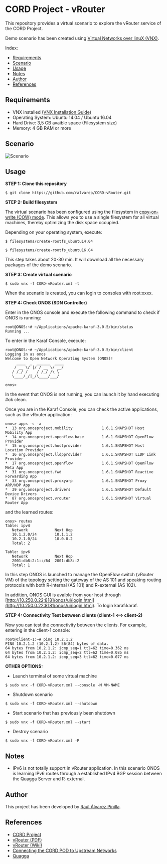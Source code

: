 # CORD Project - vRouter
This repository provides a virtual scenario to explore the vRouter service of the CORD Project.

Demo scenario has been created using [Virtual Networks over linuX (VNX)](http://www.dit.upm.es/~vnx/).

Index:
- [Requirements](https://github.com/ralvarep/CORD-vRouter#requirements)
- [Scenario](https://github.com/ralvarep/CORD-vRouter#scenario)
- [Usage](https://github.com/ralvarep/CORD-vRouter#usage)
- [Notes](https://github.com/ralvarep/CORD-vRouter#notes)
- [Author](https://github.com/ralvarep/CORD-vRouter#author)
- [References](https://github.com/ralvarep/CORD-vRouter#references)


## Requirements

 - VNX installed [(VNX Installation Guide)](http://web.dit.upm.es/vnxwiki/index.php/Vnx-install)
 - Operating System: Ubuntu 14.04 / Ubuntu 16.04
 - Hard Drive: 3,5 GB avaible space (Filesystem size)
 - Memory: 4 GB RAM or more


## Scenario

![Scenario](https://raw.githubusercontent.com/ralvarep/CORD-vRouter/master/img/scenario.jpg)


## Usage

**STEP 1: Clone this repository**
~~~
$ git clone https://github.com/ralvarep/CORD-vRouter.git
~~~

**STEP 2: Build filesystem**

The virtual scenario has been configured using the filesystem in [copy-on-write (COW) mode](https://en.wikipedia.org/wiki/Copy-on-write). This allows you to use a single filesystem for all virtual machines, thereby optimizing the disk space occupied.

Depending on your operating system, execute:
~~~
$ filesystems/create-rootfs_ubuntu14.04
~~~
~~~
$ filesystems/create-rootfs_ubuntu16.04
~~~
This step takes about 20-30 min. It will download all the necessary packages of the demo scenario.

**STEP 3: Create virtual scenario**
~~~
$ sudo vnx -f CORD-vRouter.xml -t
~~~
When the scenario is created, you can login to consoles with root:xxxx.

**STEP 4: Check ONOS (SDN Controller)**

Enter in the ONOS console and execute the following command to check if ONOS is running:
~~~
root@ONOS:~# ~/Applications/apache-karaf-3.0.5/bin/status
Running ...
~~~
To enter in the Karaf Console, execute:
~~~
root@ONOS:~# ~/Applications/apache-karaf-3.0.5/bin/client
Logging in as onos
Welcome to Open Network Operating System (ONOS)!
     ____  _  ______  ____     
    / __ \/ |/ / __ \/ __/   
   / /_/ /    / /_/ /\ \     
   \____/_/|_/\____/___/     
                               
onos> 
~~~
In the event that ONOS is not running, you can launch it by hand executing #ok clean.

Once you are in the Karaf Console, you can check the active applications, such as the vRouter application:
~~~
onos> apps -s -a
*  13 org.onosproject.mobility             1.6.1.SNAPSHOT Host Mobility App
*  14 org.onosproject.openflow-base        1.6.1.SNAPSHOT OpenFlow Provider
*  15 org.onosproject.hostprovider         1.6.1.SNAPSHOT Host Location Provider
*  16 org.onosproject.lldpprovider         1.6.1.SNAPSHOT LLDP Link Provider
*  17 org.onosproject.openflow             1.6.1.SNAPSHOT OpenFlow Meta App
*  31 org.onosproject.fwd                  1.6.1.SNAPSHOT Reactive Forwarding App
*  33 org.onosproject.proxyarp             1.6.1.SNAPSHOT Proxy ARP/NDP App
*  39 org.onosproject.drivers              1.6.1.SNAPSHOT Default Device Drivers
*  87 org.onosproject.vrouter              1.6.1.SNAPSHOT Virtual Router App
~~~
and the learned routes:
~~~
onos> routes
Table: ipv4
   Network            Next Hop
   10.1.2.0/24        10.1.1.2
   10.2.1.0/24        10.0.0.2
   Total: 2

Table: ipv6
   Network            Next Hop
   2001:db8:2:1::/64  2001:db8::2
   Total: 1
~~~
In this step ONOS is launched to manage the OpenFlow switch (vRouter VM) of the topology setting the gateway of the AS 101 and speaking routing protocols with both R-internal (AS 101) and R-external (AS 102).

In addition, ONOS GUI is avaible from your host through [http://10.250.0.22:8181/onos/ui/login.html](http://10.250.0.22:8181/onos/ui/login.html). To login karaf:karaf.

**STEP 4: Connectivity Test between clients (client-1 <==> client-2)**

Now you can test the connectivity between the clients. For example, entering in the client-1 console:
~~~
root@client-1:~# ping 10.2.1.2
PING 10.2.1.2 (10.2.1.2) 56(84) bytes of data.
64 bytes from 10.2.1.2: icmp_seq=1 ttl=62 time=0.362 ms
64 bytes from 10.2.1.2: icmp_seq=2 ttl=62 time=0.085 ms
64 bytes from 10.2.1.2: icmp_seq=3 ttl=62 time=0.077 ms
~~~

**OTHER OPTIONS:**

* Launch terminal of some virtual machine
~~~
$ sudo vnx -f CORD-vRouter.xml --console -M VM-NAME
~~~
* Shutdown scenario
~~~
$ sudo vnx -f CORD-vRouter.xml --shutdown
~~~
* Start scenario that has previously been shutdown
~~~
$ sudo vnx -f CORD-vRouter.xml --start
~~~
* Destroy scenario
~~~
$ sudo vnx -f CORD-vRouter.xml -P
~~~


## Notes

* IPv6 is not totally support in vRouter application. In this scenario ONOS is learning IPv6 routes through a established IPv4 BGP session between the Quagga Server and R-external.


## Author

This project has been developed by [Raúl Álvarez Pinilla](https://es.linkedin.com/in/raulalvarezpinilla).


## References

 *  [CORD Project](http://opencord.org/)
 *  [vRouter (PDF)](http://opencord.org/wp-content/uploads/2016/03/vRouter.pdf)
 *  [vRouter (Wiki)](https://wiki.onosproject.org/display/ONOS/vRouter)
 *  [Connecting the CORD POD to Upstream Networks](https://wiki.opencord.org/display/CORD/Connecting+the+POD+to+Upstream+Networks)
 *  [Quagga](http://www.nongnu.org/quagga/)
